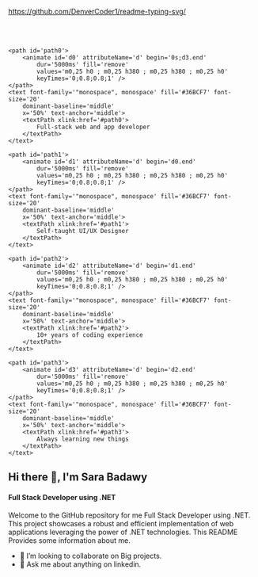 https://github.com/DenverCoder1/readme-typing-svg/ 
<svg xmlns='http://www.w3.org/2000/svg'
    xmlns:xlink='http://www.w3.org/1999/xlink'
    viewBox='0 0 380 50'
    style='background-color: #00000000;'
    width='380px' height='50px'>

    <path id='path0'>
        <animate id='d0' attributeName='d' begin='0s;d3.end'
            dur='5000ms' fill='remove'
            values='m0,25 h0 ; m0,25 h380 ; m0,25 h380 ; m0,25 h0'
            keyTimes='0;0.8;0.8;1' />
    </path>
    <text font-family='"monospace", monospace' fill='#36BCF7' font-size='20'
        dominant-baseline='middle'
        x='50%' text-anchor='middle'>
        <textPath xlink:href='#path0'>
            Full-stack web and app developer
        </textPath>
    </text>

    <path id='path1'>
        <animate id='d1' attributeName='d' begin='d0.end'
            dur='5000ms' fill='remove'
            values='m0,25 h0 ; m0,25 h380 ; m0,25 h380 ; m0,25 h0'
            keyTimes='0;0.8;0.8;1' />
    </path>
    <text font-family='"monospace", monospace' fill='#36BCF7' font-size='20'
        dominant-baseline='middle'
        x='50%' text-anchor='middle'>
        <textPath xlink:href='#path1'>
            Self-taught UI/UX Designer
        </textPath>
    </text>

    <path id='path2'>
        <animate id='d2' attributeName='d' begin='d1.end'
            dur='5000ms' fill='remove'
            values='m0,25 h0 ; m0,25 h380 ; m0,25 h380 ; m0,25 h0'
            keyTimes='0;0.8;0.8;1' />
    </path>
    <text font-family='"monospace", monospace' fill='#36BCF7' font-size='20'
        dominant-baseline='middle'
        x='50%' text-anchor='middle'>
        <textPath xlink:href='#path2'>
            10+ years of coding experience
        </textPath>
    </text>

    <path id='path3'>
        <animate id='d3' attributeName='d' begin='d2.end'
            dur='5000ms' fill='remove'
            values='m0,25 h0 ; m0,25 h380 ; m0,25 h380 ; m0,25 h0'
            keyTimes='0;0.8;0.8;1' />
    </path>
    <text font-family='"monospace", monospace' fill='#36BCF7' font-size='20'
        dominant-baseline='middle'
        x='50%' text-anchor='middle'>
        <textPath xlink:href='#path3'>
            Always learning new things
        </textPath>
    </text>

</svg>

## Hi there 👋,  I'm Sara Badawy
#### Full Stack Developer using .NET
Welcome to the GitHub repository for me Full Stack Developer using .NET. This project showcases a robust and efficient implementation of web applications leveraging the power of .NET technologies. This README Provides some information about me.


- 👯 I’m looking to collaborate on Big projects.
- 💬 Ask me about anything on linkedin.




